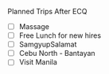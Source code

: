 Planned Trips After ECQ

 - [ ] Massage 
 - [ ] Free Lunch for new hires
 - [ ] SamgyupSalamat
 - [ ] Cebu North - Bantayan
 - [ ] Visit Manila